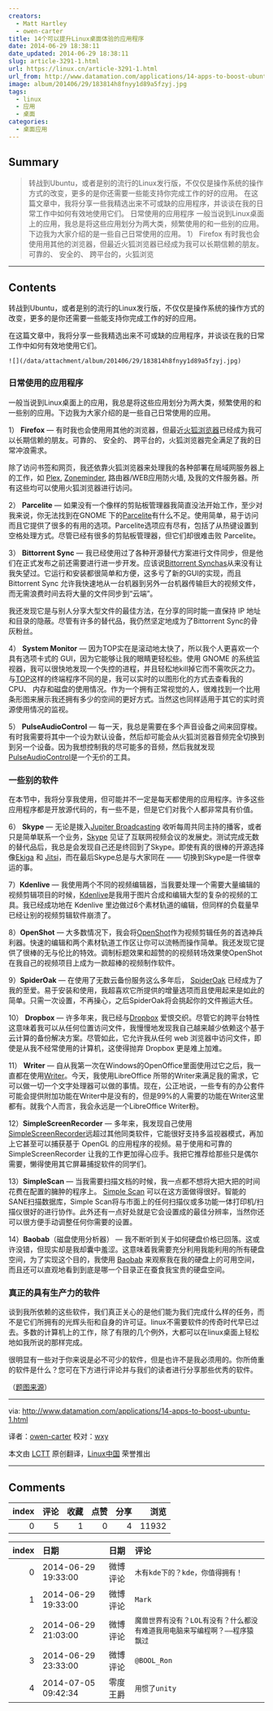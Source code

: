 ```yaml
---
creators:
  - Matt Hartley
  - owen-carter
title: 14个可以提升Linux桌面体验的应用程序
date: 2014-06-29 18:38:11
date_updated: 2014-06-29 18:38:11
slug: article-3291-1.html
url: https://linux.cn/article-3291-1.html
url_from: http://www.datamation.com/applications/14-apps-to-boost-ubuntu-1.html
image: album/201406/29/183814h8fnyy1d89a5fzyj.jpg
tags:
  - linux
  - 应用
  - 桌面
categories:
  - 桌面应用
---
```


## Summary

> 转战到Ubuntu，或者是别的流行的Linux发行版，不仅仅是操作系统的操作方式的改变，更多的是你还需要一些能支持你完成工作的好的应用。 在这篇文章中，我将分享一些我精选出来不可或缺的应用程序，并谈谈在我的日常工作中如何有效地使用它们。  日常使用的应用程序 一般当说到Linux桌面上的应用，我总是将这些应用划分为两大类，频繁使用的和一些别的应用。下边我为大家介绍的是一些自己日常使用的应用。 1） Firefox  有时我也会使用用其他的浏览器，但最近火狐浏览器已经成为我可以长期信赖的朋友。可靠的、 安全的、 跨平台的，火狐浏览

***

<!-- more -->

## Contents

转战到Ubuntu，或者是别的流行的Linux发行版，不仅仅是操作系统的操作方式的改变，更多的是你还需要一些能支持你完成工作的好的应用。

在这篇文章中，我将分享一些我精选出来不可或缺的应用程序，并谈谈在我的日常工作中如何有效地使用它们。

`![](/data/attachment/album/201406/29/183814h8fnyy1d89a5fzyj.jpg)`

### 日常使用的应用程序

一般当说到Linux桌面上的应用，我总是将这些应用划分为两大类，频繁使用的和一些别的应用。下边我为大家介绍的是一些自己日常使用的应用。

1） **Firefox** — 有时我也会使用用其他的浏览器，但最近[火狐浏览器](http://www.mozilla.org/en-US/firefox/new/)已经成为我可以长期信赖的朋友。可靠的、 安全的、 跨平台的，火狐浏览器完全满足了我的日常冲浪需求。

除了访问书签和网页，我还依靠火狐浏览器来处理我的各种部署在局域网服务器上的工作，如 [Plex](https://plex.tv/), [Zoneminder](http://www.zoneminder.com/), 路由器/WEB应用防火墙, 及我的文件服务器。所有这些均可以使用火狐浏览器进行访问。

2） **Parcelite** — 如果没有一个像样的剪贴板管理器我简直没法开始工作，至少对我来说，你无法找到在GNOME 下的[Parcelite](http://parcellite.sourceforge.net/)有什么不足。使用简单，易于访问而且它提供了很多的有用的选项。Parcelite选项应有尽有，包括了从热键设置到空格处理方式。尽管已经有很多的剪贴板管理器，但它们却很难击败 Parcelite。

3） **Bittorrent Sync** — 我已经使用过了各种开源替代方案进行文件同步，但是他们在正式发布之前还需要进行进一步开发。应该说[Bittorrent Synchas](http://www.bittorrent.com/sync)从来没有让我失望过。它运行和安装都很简单和方便，这多亏了新的GUI的实现，而且 Bittorrent Sync 允许我快速地从一台机器到另外一台机器传输巨大的视频文件，而无需浪费时间去将大量的文件同步到“云端”。

我还发现它是与别人分享大型文件的最佳方法，在分享的同时能一直保持 IP 地址和目录的隐蔽。尽管有许多的替代品，我仍然坚定地成为了Bittorrent Sync的骨灰粉丝。

4） **System Monitor** — 因为TOP实在是滚动地太快了，所以我个人更喜欢一个具有选项卡式的 GUI，因为它能够让我的眼睛更轻松些。使用 GNOME 的系统监视器，我可以很快地发现一个失控的进程，并且轻松地kill掉它而不需吹灰之力。与[TOP](http://linux.about.com/od/commands/l/blcmdl1_top.htm)这样的终端程序不同的是，我可以实时的以图形化的方式去查看我的 CPU、 内存和磁盘的使用情况。作为一个拥有正常视觉的人，很难找到一个比用条形图来展示我还拥有多少的空间的更好方式。当然这也同样适用于其它的实时资源使用情况的监视。

5） **PulseAudioControl** — 每一天，我总是需要在多个声音设备之间来回穿梭。有时我需要将其中一个设为默认设备，然后却可能会从火狐浏览器音频完全切换到到另一个设备。因为我想控制我的尽可能多的音频，然后我就发现 [PulseAudioControl](http://freedesktop.org/software/pulseaudio/pavucontrol/)是一个无价的工具。

### 一些别的软件

在本节中，我将分享我使用，但可能并不一定是每天都使用的应用程序。许多这些应用程序都是开放源代码的，有一些不是，但是它们对我个人都非常具有价值。

6） **Skype** — 无论是拨入[Jupiter Broadcasting](http://en.wikipedia.org/wiki/Jupiter_Broadcasting) 收听每周共同主持的播客，或者只是简单联系一个业务，[Skype](http://www.skype.com/en/download-skype/skype-for-linux/) 见证了互联网视频会议的发展史。测试完成无数的替代品后，我总是会发现自己还是终回到了Skype。即使有真的很棒的开源选择像[Ekiga](http://ekiga.org/) 和 [Jitsi](https://jitsi.org/)，而在最后Skype总是与大家同在 —— 切换到Skype是一件很幸运的事。

7）**Kdenlive** — 我使用两个不同的视频编辑器，当我要处理一个需要大量编辑的视频剪辑项目的时候，[Kdenlive](http://www.kdenlive.org/)是我用于图片合成和编辑大型的复杂的视频的工具。我已经成功地在 Kdenlive 里边做过6个素材轨道的编辑，但同样的负载量早已经让别的视频剪辑软件崩溃了。

8）**OpenShot** — 大多数情况下，我会将[OpenShot](http://www.openshot.org/)作为视频剪辑任务的首选神兵利器。快速的编辑和两个素材轨道工作区让你可以流畅而操作简单。我还发现它提供了很棒的无与伦比的特效。调制标题效果和超赞的的视频转场效果使OpenShot在我自己的视频项目上成为一款超棒的视频制作软件。

9）**SpiderOak** — 在使用了无数云备份服务这么多年后， [SpiderOak](https://spideroak.com/) 已经成为了我的至爱。易于安装和使用，我超喜欢它所提供的增量选项而且使用起来是如此的简单。只需一次设置，不再操心，之后SpiderOak将会挑起你的文件搬运大任。

10） **Dropbox** — 许多年来，我已经与[Dropbox](https://www.dropbox.com/) 爱恨交织。尽管它的跨平台特性这意味着我可以从任何位置访问文件，我慢慢地发现我自己越来越少依赖这个基于云计算的备份解决方案。尽管如此，它允许我从任何 web 浏览器中访问文件，即使是从我不经常使用的计算机，这使得抛弃 Dropbox 更是难上加难。

11） **Writer** — 自从我第一次在Windows的OpenOffice里面使用过它之后，我一直都在使用[Writer](http://www.libreoffice.org/discover/writer/)。今天，我使用LibreOffice 所带的Writer来满足我的需求，它可以做一切一个文字处理器可以做的事情。现在，公正地说，一些专有的办公套件可能会提供附加功能在Writer中是没有的，但是99%的人需要的功能在Writer这里都有。就我个人而言，我会永远是一个LibreOffice Writer粉。

12）**SimpleScreenRecorder** — 多年来，我发现自己使用 [SimpleScreenRecorder](http://www.maartenbaert.be/simplescreenrecorder/)远超过其他同类软件，它能很好支持多监视器模式，再加上它甚至可以捕获基于 OpenGL 的应用程序的视频。易于使用和可靠的 SimpleScreenRecorder 让我的工作更加得心应手。我把它推荐给那些只是偶尔需要，懒得使用其它屏幕捕捉软件的同学们。

13）**SimpleScan** — 当我需要扫描文档的时候，我一点都不想将大把大把的时间花费在配置的臃肿的程序上。 [Simple Scan](https://launchpad.net/simple-scan) 可以在这方面做得很好。智能的SANE扫描数据库，Simple Scan将与市面上的任何扫描仪或多功能一体打印机/扫描仪很好的进行协作。此外还有一点好处就是它会设置成的最佳分辨率，当然你还可以很方便手动调整任何你需要的设置。

14）**Baobab**（磁盘使用分析器） — 我不断听到关于如何硬盘价格已回落。这或许没错，但现实却是我却囊中羞涩。这意味着我需要充分利用我能利用的所有硬盘空间，为了实现这个目的，我使用 [Baobab](http://www.marzocca.net/linux/baobab/baobab-getting-started.html) 来观察我在我的硬盘上的可用空间，而且还可以直观地看到到底是哪一个目录正在蚕食我宝贵的硬盘空间。

### 真正的具有生产力的软件

谈到我所依赖的这些软件，我们真正关心的是他们能为我们完成什么样的任务，而不是它们所拥有的光辉头衔和自身的许可证。linux不需要软件的传奇时代早已过去。多数的计算机上的工作，除了有限的几个例外，大都可以在linux桌面上轻松地如我所说的那样完成。

很明显有一些对于你来说是必不可少的软件，但是也许不是我必须用的。你所倚重的软件是什么？您可在下方进行评论并与我们的读者进行分享那些优秀的软件。

（[题图来源](http://www.citizen-e.fr/)）

---

via: <http://www.datamation.com/applications/14-apps-to-boost-ubuntu-1.html>

译者：[owen-carter](https://github.com/owen-carter) 校对：[wxy](https://github.com/wxy)

本文由 [LCTT](https://github.com/LCTT/TranslateProject) 原创翻译，[Linux中国](https://linux.cn/) 荣誉推出

***

## Comments


|   index |   评论 |   收藏 |   点赞 |   分享 |   浏览 |
|--------:|-------:|-------:|-------:|-------:|-------:|
|       0 |      5 |      1 |      0 |      4 |  11932 |

|   index | 日期                | 日期     | 评论                                                                        |
|--------:|:--------------------|:---------|:----------------------------------------------------------------------------|
|       0 | 2014-06-29 19:33:00 | 微博评论 | `木有kde下的？kde，你值得拥有！`                                            |
|       1 | 2014-06-29 19:33:00 | 微博评论 | `Mark`                                                                      |
|       2 | 2014-06-29 21:03:00 | 微博评论 | `魔兽世界有没有？LOL有没有？什么都没有难道我用电脑来写编程啊？——程序猿飘过` |
|       3 | 2014-06-29 23:33:00 | 微博评论 | `@BOOL_Ron`                                                                 |
|       4 | 2014-07-05 09:42:34 | 零度王爵 | `用惯了unity`                                                               |
